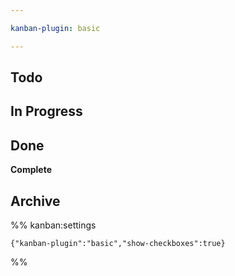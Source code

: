 ```yaml
---

kanban-plugin: basic

---
```


## Todo



## In Progress



## Done

**Complete**


## Archive





%% kanban:settings
```
{"kanban-plugin":"basic","show-checkboxes":true}
```
%%
